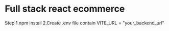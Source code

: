 # Full stack react ecommerce

Step
1.npm install
2.Create .env file contain
  VITE_URL = "your_backend_url"
